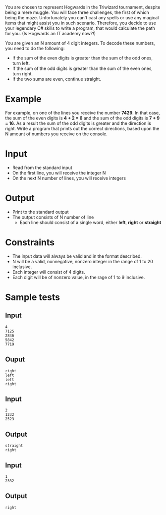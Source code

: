 You are chosen to represent Hogwards in the Triwizard tournament, despite being a mere muggle. You will face three challenges, the first of which being the maze. Unfortunately you can't cast any spells or use any magical items that might assist you in such scenario. Therefore, you decide to use your legendary C# skills to write a program, that would calculate the path for you. (Is Hogwards an IT academy now?!)

You are given an N amount of 4 digit integers. To decode these numbers, you need to do the following:

- If the sum of the even digits is greater than the sum of the odd ones, turn left.
- If the sum of the odd digits is greater than the sum of the even ones, turn right.
- If the two sums are even, continue straight.

# Example

For example, on one of the lines you receive the number **7429**. In that case, the sum of the even digits is **4 + 2 = 6** and the sum of the odd digits is **7 + 9 = 16**. As a result the sum of the odd digits is greater and the direction is right. Write a program that prints out the correct directions, based upon the N amount of numbers you receive on the console.

# Input

- Read from the standard input
- On the first line, you will receive the integer N
- On the next N number of lines, you will receive integers

# Output

- Print to the standard output
- The output consists of N number of line
  - Each line should consist of a single word, either **left**, **right** or **straight**

# Constraints

- The input data will always be valid and in the format described.
- N will be a valid, non­negative, non­zero integer in the range of 1 to 20 inclusive.
- Each integer will consist of 4 digits.
- Each digit will be of non­zero value, in the rage of 1 to 9 inclusive.

# Sample tests

## Input

```
4
7125
2846
5842
7719
```

## Ouput

```
right
left
left
right
```

## Input

```
2
1232
2523
```

## Output

```
straight
right
```

## Input

```
1
2332
```

## Output

```
right
```
